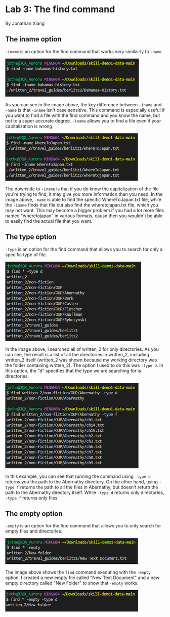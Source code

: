 # Lab 3: The find command
By Jonathan Xiang

## The iname option
`-iname` is an option for the find command that works very similairly to `-name`

![](find-iname.png)

As you can see in the image above, the key difference between `-iname` and `-name` is that `-iname` isn't case sensitive. This command is especially useful if you want to find a file with the find command and you know the name, but not to a super accurate degree. `-iname` allows you to find a file even if your capitalization is wrong.

![](find-iname2.png)

The downside to `-iname` is that if you do know the capitalization of the file you're trying to find, it may give you more information than you need. In the image above, `-name` is able to find the specific WhereToJapan.txt file, while the `-iname` finds that file but also find the wheretojapan.txt file, which you may not want. This may become a bigger problem if you had a lot more files named "wheretojapan" in various formats, cause then you wouldn't be able to easily find the actual file that you want.

## The type option

`-type` is an option for the find command that allows you to search for only a specific type of file.

![](find-type.png)

In the image above, I searched all of written_2 for only directories. As you can see, the result is a list of all the directories in written_2, including written_2 itself (written_2 was shown because my working directory was the folder containing written_2). The option I used to do this was `-type d`. In this option, the "d" specifies that the type we are searching for is directories.

![](find-type2.png)

In this example, you can see that running the command using `-type d` returns you the path to the Abernathy directory. On the other hand, using `-type f` returns the path to all the files in Abernathy, but doesn't return the path to the Abernathy directory itself. While `-type d` returns only directories, `-type f` returns only files

## The empty option

`-empty` is an option for the find command that allows you to only search for empty files and directories.

![](find-empty2.png)

The image above shows the `find` command executing with the `-empty` option. I created a new empty file called "New Text Document" and a new empty directory called "New Folder" to show that `-empty` works.

![](find-empty.png)
